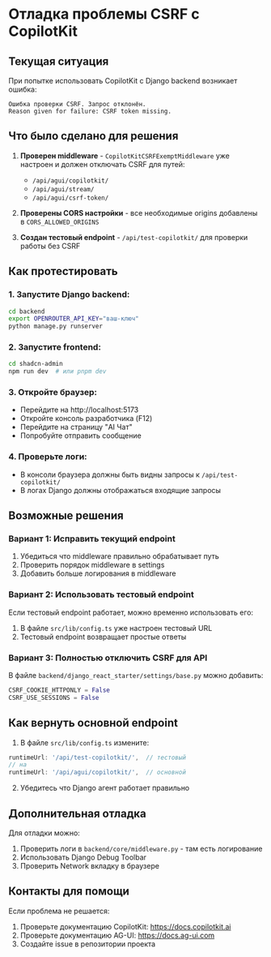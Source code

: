 # Отладка проблемы CSRF с CopilotKit

## Текущая ситуация

При попытке использовать CopilotKit с Django backend возникает ошибка:
```
Ошибка проверки CSRF. Запрос отклонён.
Reason given for failure: CSRF token missing.
```

## Что было сделано для решения

1. **Проверен middleware** - `CopilotKitCSRFExemptMiddleware` уже настроен и должен отключать CSRF для путей:
   - `/api/agui/copilotkit/`
   - `/api/agui/stream/`
   - `/api/agui/csrf-token/`

2. **Проверены CORS настройки** - все необходимые origins добавлены в `CORS_ALLOWED_ORIGINS`

3. **Создан тестовый endpoint** - `/api/test-copilotkit/` для проверки работы без CSRF

## Как протестировать

### 1. Запустите Django backend:
```bash
cd backend
export OPENROUTER_API_KEY="ваш-ключ"
python manage.py runserver
```

### 2. Запустите frontend:
```bash
cd shadcn-admin
npm run dev  # или pnpm dev
```

### 3. Откройте браузер:
- Перейдите на http://localhost:5173
- Откройте консоль разработчика (F12)
- Перейдите на страницу "AI Чат"
- Попробуйте отправить сообщение

### 4. Проверьте логи:
- В консоли браузера должны быть видны запросы к `/api/test-copilotkit/`
- В логах Django должны отображаться входящие запросы

## Возможные решения

### Вариант 1: Исправить текущий endpoint
1. Убедиться что middleware правильно обрабатывает путь
2. Проверить порядок middleware в settings
3. Добавить больше логирования в middleware

### Вариант 2: Использовать тестовый endpoint
Если тестовый endpoint работает, можно временно использовать его:
1. В файле `src/lib/config.ts` уже настроен тестовый URL
2. Тестовый endpoint возвращает простые ответы

### Вариант 3: Полностью отключить CSRF для API
В файле `backend/django_react_starter/settings/base.py` можно добавить:
```python
CSRF_COOKIE_HTTPONLY = False
CSRF_USE_SESSIONS = False
```

## Как вернуть основной endpoint

1. В файле `src/lib/config.ts` измените:
```typescript
runtimeUrl: '/api/test-copilotkit/',  // тестовый
// на
runtimeUrl: '/api/agui/copilotkit/',  // основной
```

2. Убедитесь что Django агент работает правильно

## Дополнительная отладка

Для отладки можно:
1. Проверить логи в `backend/core/middleware.py` - там есть логирование
2. Использовать Django Debug Toolbar
3. Проверить Network вкладку в браузере

## Контакты для помощи

Если проблема не решается:
1. Проверьте документацию CopilotKit: https://docs.copilotkit.ai
2. Проверьте документацию AG-UI: https://docs.ag-ui.com
3. Создайте issue в репозитории проекта